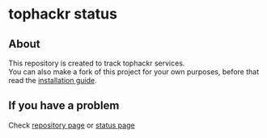 # tophackr status

## About

This repository is created to track tophackr services.  
You can also make a fork of this project for your own purposes, before that read the [installation guide][guide].

## If you have a problem

Check [repository page][repository] or [status page][status]

[guide]: https://github.com/tophackr/status/wiki
[repository]: https://github.com/tophackr/status
[status]: https://status.tophackr.com